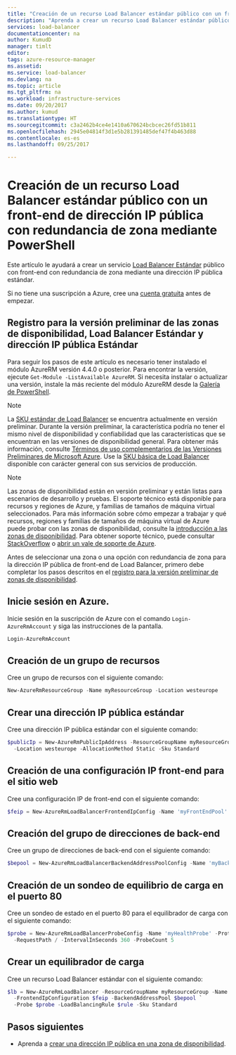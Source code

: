 ```yaml
---
title: "Creación de un recurso Load Balancer estándar público con un front-end de dirección IP pública con redundancia de zona mediante PowerShell | Microsoft Docs"
description: "Aprenda a crear un recurso Load Balancer estándar público con un front-end de dirección IP con redundancia de zona mediante PowerShell."
services: load-balancer
documentationcenter: na
author: KumudD
manager: timlt
editor: 
tags: azure-resource-manager
ms.assetid: 
ms.service: load-balancer
ms.devlang: na
ms.topic: article
ms.tgt_pltfrm: na
ms.workload: infrastructure-services
ms.date: 09/20/2017
ms.author: kumud
ms.translationtype: HT
ms.sourcegitcommit: c3a2462b4ce4e1410a670624bcbcec26fd51b811
ms.openlocfilehash: 2945e04814f3d1e5b281391485def47f4b463d88
ms.contentlocale: es-es
ms.lasthandoff: 09/25/2017

---
```


#  <a name="create-a-public-load-balancer-standard-with-zone-redundant-public-ip-address-frontend-using-powershell"></a>Creación de un recurso Load Balancer estándar público con un front-end de dirección IP pública con redundancia de zona mediante PowerShell

Este artículo le ayudará a crear un servicio [Load Balancer Estándar](https://aka.ms/azureloadbalancerstandard) público con front-end con redundancia de zona mediante una dirección IP pública estándar.

Si no tiene una suscripción a Azure, cree una [cuenta gratuita](https://azure.microsoft.com/free/?WT.mc_id=A261C142F) antes de empezar.

## <a name="register-for-availability-zones-load-balancer-standard-and-public-ip-standard-preview"></a>Registro para la versión preliminar de las zonas de disponibilidad, Load Balancer Estándar y dirección IP pública Estándar

Para seguir los pasos de este artículo es necesario tener instalado el módulo AzureRM versión 4.4.0 o posterior. Para encontrar la versión, ejecute `Get-Module -ListAvailable AzureRM`. Si necesita instalar o actualizar una versión, instale la más reciente del módulo AzureRM desde la [Galería de PowerShell](https://www.powershellgallery.com/packages/AzureRM).

>[!NOTE]
La [SKU estándar de Load Balancer](https://aka.ms/azureloadbalancerstandard) se encuentra actualmente en versión preliminar. Durante la versión preliminar, la característica podría no tener el mismo nivel de disponibilidad y confiabilidad que las características que se encuentran en las versiones de disponibilidad general. Para obtener más información, consulte [Términos de uso complementarios de las Versiones Preliminares de Microsoft Azure](https://azure.microsoft.com/support/legal/preview-supplemental-terms/). Use la [SKU básica de Load Balancer](load-balancer-overview.md) disponible con carácter general con sus servicios de producción. 

> [!NOTE]
> Las zonas de disponibilidad están en versión preliminar y están listas para escenarios de desarrollo y pruebas. El soporte técnico está disponible para recursos y regiones de Azure, y familias de tamaños de máquina virtual seleccionados. Para más información sobre cómo empezar a trabajar y qué recursos, regiones y familias de tamaños de máquina virtual de Azure puede probar con las zonas de disponibilidad, consulte la [introducción a las zonas de disponibilidad](https://docs.microsoft.com/azure/availability-zones/az-overview). Para obtener soporte técnico, puede consultar [StackOverflow](https://stackoverflow.com/questions/tagged/azure-availability-zones) o [abrir un vale de soporte de Azure](../azure-supportability/how-to-create-azure-support-request.md?toc=%2fazure%2fvirtual-network%2ftoc.json).  

Antes de seleccionar una zona o una opción con redundancia de zona para la dirección IP pública de front-end de Load Balancer, primero debe completar los pasos descritos en el [registro para la versión preliminar de zonas de disponibilidad](https://docs.microsoft.com/azure/availability-zones/az-overview).

## <a name="log-in-to-azure"></a>Inicie sesión en Azure.

Inicie sesión en la suscripción de Azure con el comando `Login-AzureRmAccount` y siga las instrucciones de la pantalla.

```powershell
Login-AzureRmAccount
```

## <a name="create-resource-group"></a>Creación de un grupo de recursos

Cree un grupo de recursos con el siguiente comando:

```powershell
New-AzureRmResourceGroup -Name myResourceGroup -Location westeurope
```

## <a name="create-a-public-ip-standard"></a>Crear una dirección IP pública estándar 
Cree una dirección IP pública estándar con el siguiente comando:

```powershell
$publicIp = New-AzureRmPublicIpAddress -ResourceGroupName myResourceGroup -Name 'myPublicIP' `
  -Location westeurope -AllocationMethod Static -Sku Standard 
```

## <a name="create-a-front-end-ip-configuration-for-the-website"></a>Creación de una configuración IP front-end para el sitio web

Cree una configuración IP de front-end con el siguiente comando:

```powershell
$feip = New-AzureRmLoadBalancerFrontendIpConfig -Name 'myFrontEndPool' -PublicIpAddress $publicIp
```

## <a name="create-the-back-end-address-pool"></a>Creación del grupo de direcciones de back-end

Cree un grupo de direcciones de back-end con el siguiente comando:

```powershell
$bepool = New-AzureRmLoadBalancerBackendAddressPoolConfig -Name 'myBackEndPool'
```

## <a name="create-a-load-balancer-probe-on-port-80"></a>Creación de un sondeo de equilibrio de carga en el puerto 80

Cree un sondeo de estado en el puerto 80 para el equilibrador de carga con el siguiente comando:

```powershell
$probe = New-AzureRmLoadBalancerProbeConfig -Name 'myHealthProbe' -Protocol Http -Port 80 `
  -RequestPath / -IntervalInSeconds 360 -ProbeCount 5
```

## <a name="create-a-load-balancer"></a>Crear un equilibrador de carga
Cree un recurso Load Balancer estándar con el siguiente comando:

```powershell
$lb = New-AzureRmLoadBalancer -ResourceGroupName myResourceGroup -Name 'MyLoadBalancer' -Location westeurope `
  -FrontendIpConfiguration $feip -BackendAddressPool $bepool `
  -Probe $probe -LoadBalancingRule $rule -Sku Standard
```

## <a name="next-steps"></a>Pasos siguientes
- Aprenda a [crear una dirección IP pública en una zona de disponibilidad](../virtual-network/create-public-ip-availability-zone-portal.md).




